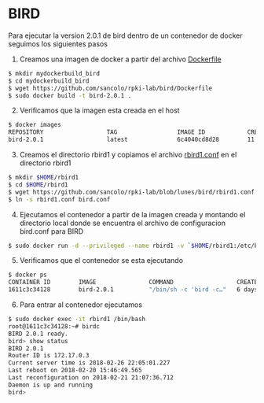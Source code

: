 # BIRD

Para ejecutar la version 2.0.1 de bird dentro de un contenedor de docker seguimos los siguientes pasos

1. Creamos una imagen de docker a partir del archivo [Dockerfile](Dockerfile)
```sh
$ mkdir mydockerbuild_bird
$ cd mydockerbuild_bird
$ wget https://github.com/sancolo/rpki-lab/bird/Dockerfile
$ sudo docker build -t bird-2.0.1 .
```
2. Verificamos que la imagen esta creada en el host
```sh
$ docker images
REPOSITORY                  TAG                 IMAGE ID            CREATED             SIZE
bird-2.0.1                  latest              6c4040cd8d28        11 days ago         392MB
```
3. Creamos el directorio rbird1 y copiamos el archivo [rbird1.conf](rbird1.conf) en el directorio rbird1
```sh
$ mkdir $HOME/rbird1
$ cd $HOME/rbird1
$ wget https://github.com/sancolo/rpki-lab/blob/lunes/bird/rbird1.conf
$ ln -s rbird1.conf bird.conf
```
4. Ejecutamos el contenedor a partir de la imagen creada y montando el directorio local donde se encuentra el archivo de configuracion bird.conf para BIRD
```sh
$ sudo docker run -d --privileged --name rbird1 -v `$HOME/rbird1:/etc/bird:rw bird-2.0.1
```
5. Verificamos que el contenedor se esta ejecutando
```sh
$ docker ps
CONTAINER ID        IMAGE               COMMAND                  CREATED             STATUS        PORTS        NAMES
1611c3c34128        bird-2.0.1          "/bin/sh -c 'bird -c…"   6 days ago          Up 6 days     179/tcp      rbird1
```
6. Para entrar al contenedor ejecutamos
```sh
$ sudo docker exec -it rbird1 /bin/bash
root@1611c3c34128:~# birdc
BIRD 2.0.1 ready.
bird> show status
BIRD 2.0.1
Router ID is 172.17.0.3
Current server time is 2018-02-26 22:05:01.227
Last reboot on 2018-02-20 15:46:49.565
Last reconfiguration on 2018-02-21 21:07:36.712
Daemon is up and running
bird>     
```
